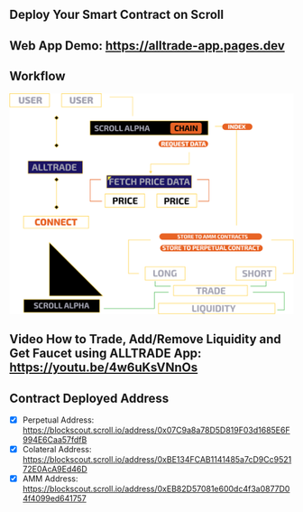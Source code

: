 ## Deploy Your Smart Contract on Scroll

## Web App Demo: https://alltrade-app.pages.dev


  ## Workflow
  <p align="center">
    <img src="./all_trade_flow.png" />
  </p>
  
 ## Video How to Trade, Add/Remove Liquidity and Get Faucet using ALLTRADE App: https://youtu.be/4w6uKsVNnOs
 ## Contract Deployed Address
 
 - [x] Perpetual Address: https://blockscout.scroll.io/address/0x07C9a8a78D5D819F03d1685E6F994E6Caa57fdfB
 - [x] Colateral Address: https://blockscout.scroll.io/address/0xBE134FCAB1141485a7cD9Cc952172E0AcA9Ed46D 
 - [x] AMM Address: https://blockscout.scroll.io/address/0xEB82D57081e600dc4f3a0877D04f4099ed641757   
